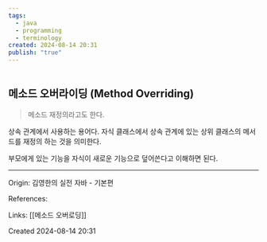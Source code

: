 ```yaml
---
tags:
  - java
  - programming
  - terminology
created: 2024-08-14 20:31
publish: "true"
---
```

```table-of-contents
```
## 메소드 오버라이딩 (Method Overriding)
> 메소드 재정의라고도 한다.

상속 관계에서 사용하는 용어다. 자식 클래스에서 상속 관계에 있는 상위 클래스의 메서드를 재정의 하는 것을 의미한다.

부모에게 있는 기능을 자식이 새로운 기능으로 덮어쓴다고 이해하면 된다.

---
Origin: 김영한의 실전 자바 - 기본편

References: 

Links: [[메소드 오버로딩]]

Created 2024-08-14 20:31